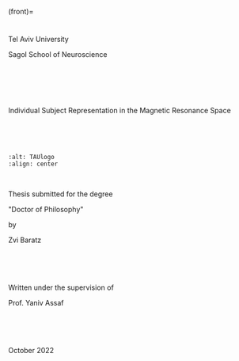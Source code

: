 (front)=
#

<p class="titlepage h6">
Tel Aviv University
</p>
<p class="titlepage h6">
Sagol School of Neuroscience
</p>

<br />
<br />
<br />
<br />

<p class="titlepage h3">
Individual Subject Representation in the Magnetic Resonance Space
</p>

<br />
<br />
<br />

```{image} assets/images/tau_logo.png
:alt: TAUlogo
:align: center
```

<br />

<p class="titlepage h6">
Thesis submitted for the degree
</p>
<p class="titlepage h6">
"Doctor of Philosophy"
</p>
<p class="titlepage h6">
by
</p>
<p class="titlepage h5">
Zvi Baratz
</p>

<br />
<br />
<br />

<p class="titlepage h6">
Written under the supervision of
</p>
<p class="titlepage h5">
Prof. Yaniv Assaf
</p>

<br />
<br />
<br />

<p class="titlepage h6">
October 2022
</p>
